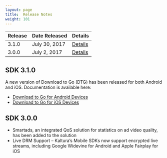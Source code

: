 ```yaml
---
layout: page
title:  Release Notes
weight: 101
---
```


| Release | Date Released   | Details |
|---------|-----------------|---------|
| 3.1.0   | July 30, 2017   | [Details](Release%20Notes.md#release-310)|
| 3.0.0   | July 2, 2017   | [Details](Release%20Notes.md#release-300)|

## SDK 3.1.0  

A new version of Download to Go (DTG) has been released for both Android and iOS. Documentation is available here:
* [Download to Go for Android Devices](https://vpaas.kaltura.com/documentation/Mobile-Video-Player-SDKs/v3_Android_Download_to_Go.html)
* [Download to Go for iOS Devices](https://vpaas.kaltura.com/documentation/Mobile-Video-Player-SDKs/v3_iOS_Download_to_Go.html)



## SDK 3.0.0  

* Smartads, an integrated QoS solution for statistics on ad video quality, has been added to the solution
* Live DRM Support – Kaltura’s Mobile SDKs now support encrypted live streams, including Google Widevine for Android and Apple Fairplay for iOS
